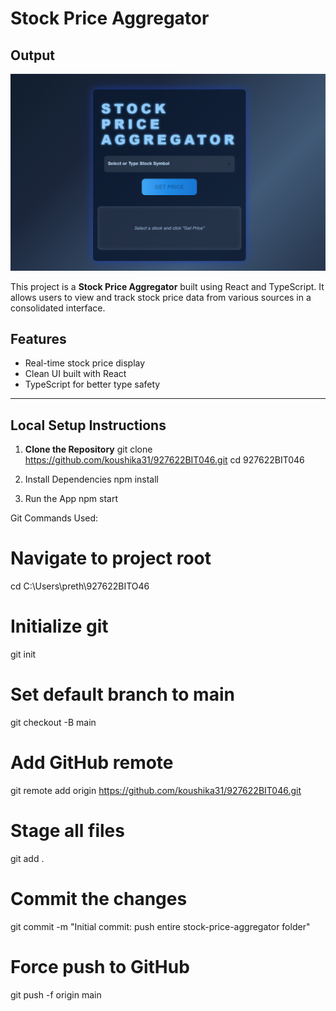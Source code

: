 # Stock Price Aggregator
## Output 

![Output](stock-price-aggregator/images/output.png)

This project is a **Stock Price Aggregator** built using React and TypeScript. It allows users to view and track stock price data from various sources in a consolidated interface.

## Features

- Real-time stock price display
- Clean UI built with React
- TypeScript for better type safety


---

## Local Setup Instructions

1. **Clone the Repository**
git clone https://github.com/koushika31/927622BIT046.git
cd 927622BIT046

2. Install Dependencies
npm install

3. Run the App
npm start

Git Commands Used:

# Navigate to project root
cd C:\Users\preth\927622BITO46

# Initialize git
git init

# Set default branch to main
git checkout -B main

# Add GitHub remote
git remote add origin https://github.com/koushika31/927622BIT046.git

# Stage all files
git add .

# Commit the changes
git commit -m "Initial commit: push entire stock-price-aggregator folder"

# Force push to GitHub
git push -f origin main



